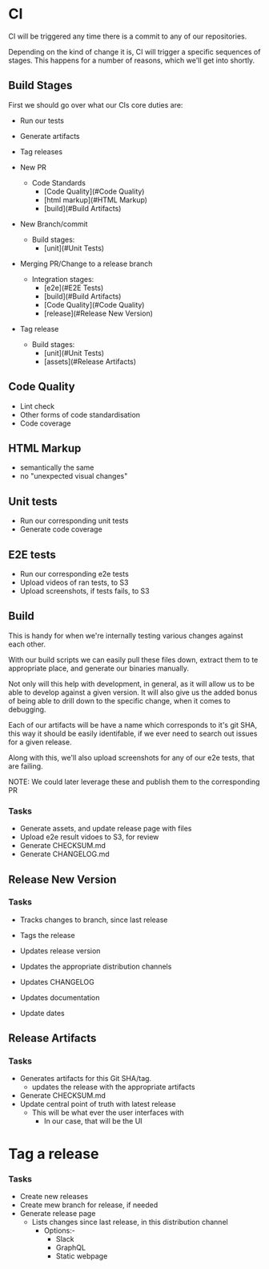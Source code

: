 # CI

CI will be triggered any time there is a commit to any of our repositories.

Depending on the kind of change it is, CI will trigger a specific sequences of stages. This happens for a number of
reasons, which we'll get into shortly.

## Build Stages

First we should go over what our CIs core duties are:
  * Run our tests
  * Generate artifacts
  * Tag releases

  * New PR
    - Code Standards
      * [Code Quality](#Code Quality)
      * [html markup](#HTML Markup)
      * [build](#Build Artifacts)

  * New Branch/commit
    - Build stages:
      * [unit](#Unit Tests)

  * Merging PR/Change to a release branch
    - Integration stages:
      * [e2e](#E2E Tests)
      * [build](#Build Artifacts)
      * [Code Quality](#Code Quality)
      * [release](#Release New Version)

  * Tag release
    - Build stages:
      * [unit](#Unit Tests)
      * [assets](#Release Artifacts)

## Code Quality
  * Lint check
  * Other forms of code standardisation
  * Code coverage

## HTML Markup
  * semantically the same
  * no "unexpected visual changes"

## Unit tests
  * Run our corresponding unit tests
  * Generate code coverage

## E2E tests
  * Run our corresponding e2e tests
  * Upload videos of ran tests, to S3
  * Upload screenshots, if tests fails, to S3

## Build

This is handy for when we're internally testing various changes against each other.

With our build scripts we can easily pull these files down, extract them to te appropriate place, and generate our
binaries manually.

Not only will this help with development, in general, as it will allow us to be able to develop against a given
version. It will also give us the added bonus of being able to drill down to the specific change, when it comes to
debugging.

Each of our artifacts will be have a name which corresponds to it's git SHA, this way it should be easily identifable,
if we ever need to search out issues for a given release.

Along with this, we'll also upload screenshots for any of our e2e tests, that are failing.

NOTE: We could later leverage these and publish them to the corresponding PR

### Tasks
  * Generate assets, and update release page with files
  * Upload e2e result vidoes to S3, for review
  * Generate CHECKSUM.md
  * Generate CHANGELOG.md

## Release New Version

### Tasks
  * Tracks changes to branch, since last release
  * Tags the release
  * Updates release version
  * Updates the appropriate distribution channels

  * Updates CHANGELOG
  * Updates documentation
  * Update dates

## Release Artifacts

### Tasks
  * Generates artifacts for this Git SHA/tag.
    - updates the release with the appropriate artifacts
  * Generate CHECKSUM.md
  * Update central point of truth with latest release
    - This will be what ever the user interfaces with
      - In our case, that will be the UI

# Tag a release

### Tasks
  * Create new releases
  * Create mew branch for release, if needed
  * Generate release page
    - Lists changes since last release, in this distribution channel
      * Options:-
        * Slack
        * GraphQL
        * Static webpage

